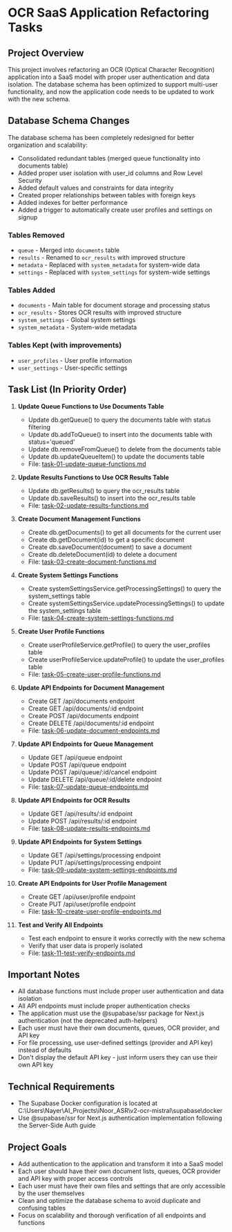 # OCR SaaS Application Refactoring Tasks

## Project Overview
This project involves refactoring an OCR (Optical Character Recognition) application into a SaaS model with proper user authentication and data isolation. The database schema has been optimized to support multi-user functionality, and now the application code needs to be updated to work with the new schema.

## Database Schema Changes
The database schema has been completely redesigned for better organization and scalability:
- Consolidated redundant tables (merged queue functionality into documents table)
- Added proper user isolation with user_id columns and Row Level Security
- Added default values and constraints for data integrity
- Created proper relationships between tables with foreign keys
- Added indexes for better performance
- Added a trigger to automatically create user profiles and settings on signup

### Tables Removed
- `queue` - Merged into `documents` table
- `results` - Renamed to `ocr_results` with improved structure
- `metadata` - Replaced with `system_metadata` for system-wide data
- `settings` - Replaced with `system_settings` for system-wide settings

### Tables Added
- `documents` - Main table for document storage and processing status
- `ocr_results` - Stores OCR results with improved structure
- `system_settings` - Global system settings
- `system_metadata` - System-wide metadata

### Tables Kept (with improvements)
- `user_profiles` - User profile information
- `user_settings` - User-specific settings

## Task List (In Priority Order)

1. **Update Queue Functions to Use Documents Table**
   - Update db.getQueue() to query the documents table with status filtering
   - Update db.addToQueue() to insert into the documents table with status='queued'
   - Update db.removeFromQueue() to delete from the documents table
   - Update db.updateQueueItem() to update the documents table
   - File: [task-01-update-queue-functions.md](task-01-update-queue-functions.md)

2. **Update Results Functions to Use OCR Results Table**
   - Update db.getResults() to query the ocr_results table
   - Update db.saveResults() to insert into the ocr_results table
   - File: [task-02-update-results-functions.md](task-02-update-results-functions.md)

3. **Create Document Management Functions**
   - Create db.getDocuments() to get all documents for the current user
   - Create db.getDocument(id) to get a specific document
   - Create db.saveDocument(document) to save a document
   - Create db.deleteDocument(id) to delete a document
   - File: [task-03-create-document-functions.md](task-03-create-document-functions.md)

4. **Create System Settings Functions**
   - Create systemSettingsService.getProcessingSettings() to query the system_settings table
   - Create systemSettingsService.updateProcessingSettings() to update the system_settings table
   - File: [task-04-create-system-settings-functions.md](task-04-create-system-settings-functions.md)

5. **Create User Profile Functions**
   - Create userProfileService.getProfile() to query the user_profiles table
   - Create userProfileService.updateProfile() to update the user_profiles table
   - File: [task-05-create-user-profile-functions.md](task-05-create-user-profile-functions.md)

6. **Update API Endpoints for Document Management**
   - Create GET /api/documents endpoint
   - Create GET /api/documents/:id endpoint
   - Create POST /api/documents endpoint
   - Create DELETE /api/documents/:id endpoint
   - File: [task-06-update-document-endpoints.md](task-06-update-document-endpoints.md)

7. **Update API Endpoints for Queue Management**
   - Update GET /api/queue endpoint
   - Update POST /api/queue endpoint
   - Update POST /api/queue/:id/cancel endpoint
   - Update DELETE /api/queue/:id/delete endpoint
   - File: [task-07-update-queue-endpoints.md](task-07-update-queue-endpoints.md)

8. **Update API Endpoints for OCR Results**
   - Update GET /api/results/:id endpoint
   - Update POST /api/results/:id endpoint
   - File: [task-08-update-results-endpoints.md](task-08-update-results-endpoints.md)

9. **Update API Endpoints for System Settings**
   - Update GET /api/settings/processing endpoint
   - Update PUT /api/settings/processing endpoint
   - File: [task-09-update-system-settings-endpoints.md](task-09-update-system-settings-endpoints.md)

10. **Create API Endpoints for User Profile Management**
    - Create GET /api/user/profile endpoint
    - Create PUT /api/user/profile endpoint
    - File: [task-10-create-user-profile-endpoints.md](task-10-create-user-profile-endpoints.md)

11. **Test and Verify All Endpoints**
    - Test each endpoint to ensure it works correctly with the new schema
    - Verify that user data is properly isolated
    - File: [task-11-test-verify-endpoints.md](task-11-test-verify-endpoints.md)

## Important Notes
- All database functions must include proper user authentication and data isolation
- All API endpoints must include proper authentication checks
- The application must use the @supabase/ssr package for Next.js authentication (not the deprecated auth-helpers)
- Each user must have their own documents, queues, OCR provider, and API key
- For file processing, use user-defined settings (provider and API key) instead of defaults
- Don't display the default API key - just inform users they can use their own API key

## Technical Requirements
- The Supabase Docker configuration is located at C:\Users\Nayer\AI_Projects\iNoor_ASR\v2-ocr-mistral\supabase\docker
- Use @supabase/ssr for Next.js authentication implementation following the Server-Side Auth guide

## Project Goals
- Add authentication to the application and transform it into a SaaS model
- Each user should have their own document lists, queues, OCR provider and API key with proper access controls
- Each user must have their own files and settings that are only accessible by the user themselves
- Clean and optimize the database schema to avoid duplicate and confusing tables
- Focus on scalability and thorough verification of all endpoints and functions
